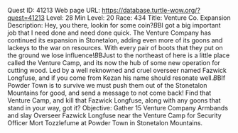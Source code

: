 Quest ID: 41213
Web page URL: https://database.turtle-wow.org/?quest=41213
Level: 28
Min Level: 20
Race: 434
Title: Venture Co. Expansion
Description: Hey, you there, lookin for some coin?$B$BI got a big important job that I need done and need done quick. The Venture Company has continued its expansion in Stonetalon, adding even more of its goons and lackeys to the war on resources. With every pair of boots that they put on the ground we lose influence!$B$BJust to the northeast of here is a little place called the Venture Camp, and its now the hub of some new operation for cutting wood. Led by a well reknowned and cruel overseer named Fazwick Longfuse, and if you come from Kezan his name should resonate well.$B$BIf Powder Town is to survive we must push them out of the Stonetalon Mountains for good, and send a message to not come back! Find that Venture Camp, and kill that Fazwick Longfuse, along with any goons that stand in your way, got it?
Objective: Gather 15 Venture Company Armbands and slay Overseer Fazwick Longfuse near the Venture Camp for Security Officer Mort Tozzlefume at Powder Town in Stonetalon Mountains.
